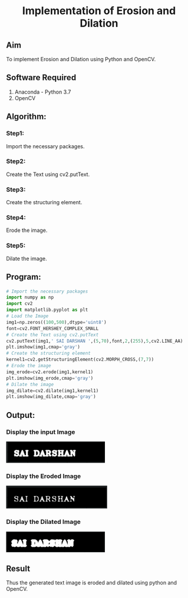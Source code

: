<h1 align="center">Implementation of Erosion and Dilation</h1>

## Aim
To implement Erosion and Dilation using Python and OpenCV.
## Software Required
1. Anaconda - Python 3.7
2. OpenCV
## Algorithm:
### Step1:
Import the necessary packages.
### Step2:
Create the Text using cv2.putText.
### Step3:
Create the structuring element.
### Step4:
Erode the image.
### Step5:
Dilate the image.
 
## Program:

``` Python
# Import the necessary packages
import numpy as np
import cv2
import matplotlib.pyplot as plt
# Load the Image
img1=np.zeros((100,500),dtype='uint8')
font=cv2.FONT_HERSHEY_COMPLEX_SMALL
# Create the Text using cv2.putText
cv2.putText(img1,' SAI DARSHAN ',(5,70),font,2,(255),5,cv2.LINE_AA)
plt.imshow(img1,cmap='gray')
# Create the structuring element
kernel1=cv2.getStructuringElement(cv2.MORPH_CROSS,(7,7))
# Erode the image
img_erode=cv2.erode(img1,kernel1)
plt.imshow(img_erode,cmap='gray')
# Dilate the image
img_dilate=cv2.dilate(img1,kernel1)
plt.imshow(img_dilate,cmap='gray')
```
## Output:
### Display the input Image
![inp](og.png)
### Display the Eroded Image
![inp](e.png)
### Display the Dilated Image
![inp](d.png)
## Result
Thus the generated text image is eroded and dilated using python and OpenCV.
